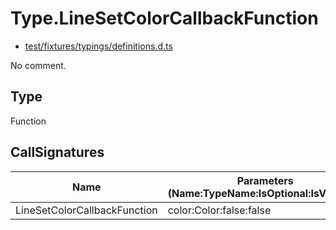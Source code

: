 # Type.LineSetColorCallbackFunction

* [test/fixtures/typings/definitions.d.ts](/test/fixtures/typings/definitions.d.ts#L58)

No comment.

## Type

Function

## CallSignatures

Name|Parameters (Name:TypeName:IsOptional:IsVariadic)|ReturnTypeName|Comment
---|---|---|---
LineSetColorCallbackFunction|color:Color:false:false |void|
